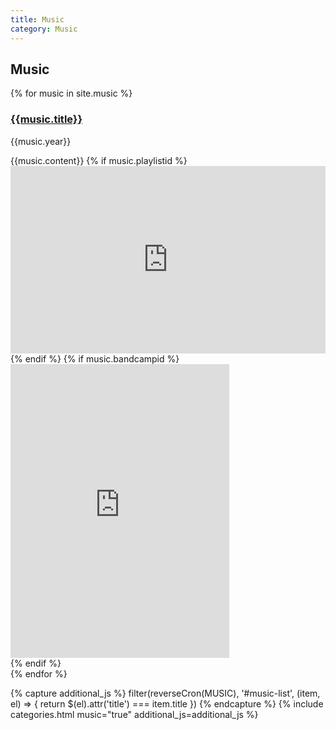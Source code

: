 ```yaml
---
title: Music
category: Music
---
```


## Music
<div id="music-list">
  {% for music in site.music %}
  <div class="row" title="{{music.title}}">
    <div class="col-sm-12 music-row">
      <h3>
        <a href="{{music.externalurl}}">{{music.title}}</a>
      </h3>
      <p>{{music.year}}</p>
      {{music.content}}
      {% if music.playlistid %}
      <div class="playlist-embed">
        <iframe width="100%" height="300" scrolling="no" frameborder="no" src="https://w.soundcloud.com/player/?url=https%3A//api.soundcloud.com/playlists/{{ music.playlistid}}&amp;auto_play=false&amp;hide_related=false&amp;show_comments=false&amp;show_user=true&amp;show_reposts=false&amp;visual=false"></iframe>
      </div>
      {% endif %}
      {% if music.bandcampid %}
      <div class="playlist-embed">
        <iframe style="border: 0; width: 350px; height: 470px;" src="https://bandcamp.com/EmbeddedPlayer/album={{music.bandcampid}}/size=large/bgcol=ffffff/linkcol=0687f5/tracklist=false/transparent=true/" seamless></iframe>
      </div>
      {% endif %}
    </div>
  </div>
  {% endfor %}
</div>

{% capture additional_js %}
  filter(reverseCron(MUSIC), '#music-list', (item, el) => {
    return $(el).attr('title') === item.title
  })
{% endcapture %}
{% include categories.html music="true" additional_js=additional_js %}

